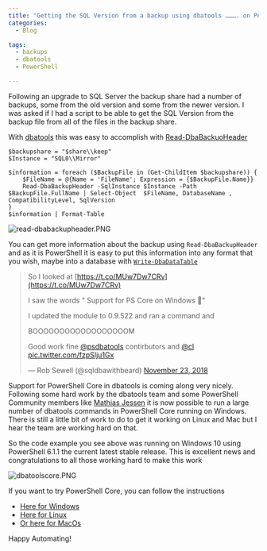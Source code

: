 ```yaml
---
title: "Getting the SQL Version from a backup using dbatools ………. on PowerShell Core"
categories:
  - Blog

tags:
  - backups
  - dbatools
  - PowerShell

---
```

Following an upgrade to SQL Server the backup share had a number of backups, some from the old version and some from the newer version. I was asked if I had a script to be able to get the SQL Version from the backup file from all of the files in the backup share.

With [dbatools](http://dbatools,io) this was easy to accomplish with [Read-DbaBackuoHeader](https://docs.dbatools.io/#Read-DbaBackupHeader)
```
$backupshare = "$share\\keep"
$Instance = "SQL0\\Mirror"

$information = foreach ($BackupFile in (Get-ChildItem $backupshare)) {
    $FileName = @{Name = 'FileName'; Expression = {$BackupFile.Name}}
    Read-DbaBackupHeader -SqlInstance $Instance -Path $BackupFile.FullName | Select-Object  $FileName, DatabaseName , CompatibilityLevel, SqlVersion
}
$information | Format-Table
```
![read-dbabackupheader.PNG](https://blog.robsewell.com/assets/uploads/2018/11/read-dbabackupheader.png)

You can get more information about the backup using `Read-DbaBackupHeader` and as it is PowerShell it is easy to put this information into any format that you wish, maybe into a database with [`Write-DbaDataTable`](https://docs.dbatools.io/#Write-DbaDataTable)

> So I looked at [https://t.co/MUw7Dw7CRv](https://t.co/MUw7Dw7CRv)
> 
> I saw the words " Support for PS Core on Windows 🎉"
> 
> I updated the module to 0.9.522 and ran a command and
> 
> BOOOOOOOOOOOOOOOOOOM
> 
> Good work fine [@psdbatools](https://twitter.com/psdbatools?ref_src=twsrc%5Etfw) contirbutors and [@cl](https://twitter.com/cl?ref_src=twsrc%5Etfw) [pic.twitter.com/fzpSIju1Gx](https://t.co/fzpSIju1Gx)
> 
> — Rob Sewell (@sqldbawithbeard) [November 23, 2018](https://twitter.com/sqldbawithbeard/status/1065955800823332864?ref_src=twsrc%5Etfw)

Support for PowerShell Core in dbatools is coming along very nicely. Following some hard work by the dbatools team and some PowerShell Community members like [Mathias Jessen](https://twitter.com/IISResetMe) it is now possible to run a large number of dbatools commands in PowerShell Core running on Windows. There is still a little bit of work to do to get it working on Linux and Mac but I hear the team are working hard on that.

So the code example you see above was running on Windows 10 using PowerShell 6.1.1 the current latest stable release. This is excellent news and congratulations to all those working hard to make this work

![dbatoolscore.PNG](https://blog.robsewell.com/assets/uploads/2018/11/dbatoolscore.png)

If you want to try PowerShell Core, you can follow the instructions

*   [Here for Windows](https://docs.microsoft.com/en-gb/powershell/scripting/setup/installing-powershell-core-on-windows?view=powershell-6)
*   [Here for Linux](https://docs.microsoft.com/en-gb/powershell/scripting/setup/installing-powershell-core-on-linux?view=powershell-6)
*   [Or here for MacOs](https://docs.microsoft.com/en-gb/powershell/scripting/setup/installing-powershell-core-on-macos?view=powershell-6)

Happy Automating!

